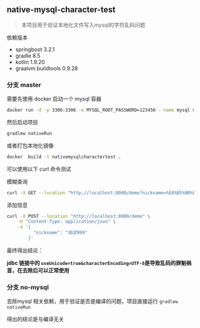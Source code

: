 ##  native-mysql-character-test

> 本项目用于验证本地化文件写入mysql的字符乱码问题

依赖版本

* springboot 3.2.1
* gradle 8.5
* kotlin 1.9.20
* graalvm.buildtools 0.9.28

### 分支 master

需要先使用 docker 启动一个 mysql 容器

```bash
docker run -d -p 3306:3306 -e MYSQL_ROOT_PASSWORD=123456 --name mysql mysql:8.0.28 --character-set-server=utf8mb4 --collation-server=utf8mb4_unicode_ci --max-connections=5000
```

然后启动项目

```bash
gradlew nativeRun
```

或者打包本地化镜像

```bash
docker  build -t nativemysqlcharactertest .
```

可以使用以下 curl 命令测试

模糊查询

```bash
curl -X GET --location "http://localhost:8080/demo?nickname=%E6%B5%8B%E8%AF%95"
```

添加信息

```bash
curl -X POST --location "http://localhost:8080/demo" \
    -H "Content-Type: application/json" \
    -d '{
          "nickname": "测试999"
        }'
```



最终得出结论：

**jdbc 链接中的 `useUnicode=true&characterEncoding=UTF-8`是导致乱码的罪魁祸首，在去除后可以正常使用**

### 分支 no-mysql

去除mysql 相关依赖，用于验证是否是编译的问题，项目直接运行 `gradlew nativeRun`

得出的结论是与编译无关